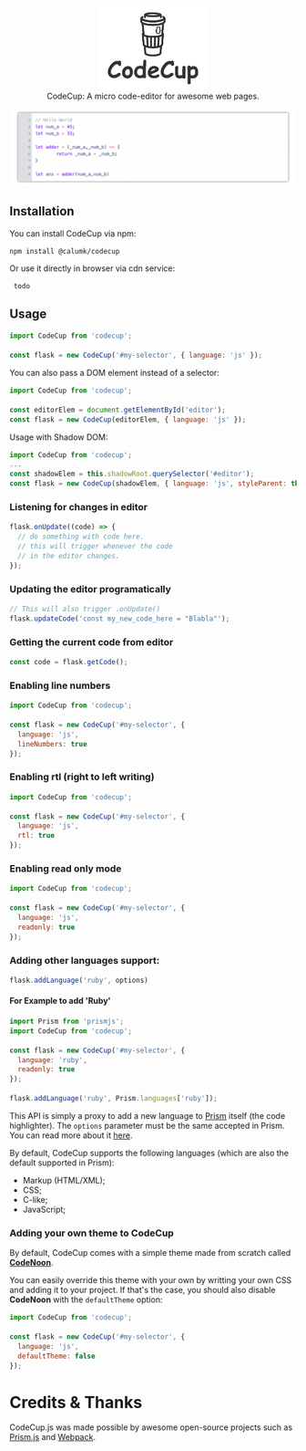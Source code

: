 
<p align="center">
  <img src="assets/logo.png" width="190"><br>
    CodeCup: A micro code-editor for awesome web pages.
</p>

<p align="center">
  <img src="assets/code.png" width="739">
</p>

## Installation

You can install CodeCup via npm:

```
npm install @calumk/codecup
```

Or use it directly in browser via cdn service:

```
 todo
```

## Usage

```js
import CodeCup from 'codecup';

const flask = new CodeCup('#my-selector', { language: 'js' });
```
You can also pass a DOM element instead of a selector:
```js
import CodeCup from 'codecup';

const editorElem = document.getElementById('editor');
const flask = new CodeCup(editorElem, { language: 'js' });
```
Usage with Shadow DOM:
```js
import CodeCup from 'codecup';
...
const shadowElem = this.shadowRoot.querySelector('#editor');
const flask = new CodeCup(shadowElem, { language: 'js', styleParent: this.shadowRoot });
```
### Listening for changes in editor

```js
flask.onUpdate((code) => {
  // do something with code here.
  // this will trigger whenever the code
  // in the editor changes.
});
```

### Updating the editor programatically

```js
// This will also trigger .onUpdate()
flask.updateCode('const my_new_code_here = "Blabla"');
```

### Getting the current code from editor

```js
const code = flask.getCode();
```

### Enabling line numbers

```js
import CodeCup from 'codecup';

const flask = new CodeCup('#my-selector', {
  language: 'js',
  lineNumbers: true
});
```

### Enabling rtl (right to left writing)

```js
import CodeCup from 'codecup';

const flask = new CodeCup('#my-selector', {
  language: 'js',
  rtl: true
});
```

### Enabling read only mode

```js
import CodeCup from 'codecup';

const flask = new CodeCup('#my-selector', {
  language: 'js',
  readonly: true
});
```

### Adding other languages support:

```js
flask.addLanguage('ruby', options)
```

#### For Example to add 'Ruby'

```js
import Prism from 'prismjs';
import CodeCup from 'codecup';

const flask = new CodeCup('#my-selector', {
  language: 'ruby',
  readonly: true
});

flask.addLanguage('ruby', Prism.languages['ruby']);
```

This API is simply a proxy to add a new language to [Prism](http://prismjs.com/) itself (the code highlighter). The `options` parameter must be the same accepted in Prism. You can read more about it [here](http://prismjs.com/extending.html#language-definitions).

By default, CodeCup supports the following languages (which are also the default supported in Prism):

- Markup (HTML/XML);
- CSS;
- C-like;
- JavaScript;

### Adding your own theme to CodeCup

By default, CodeCup comes with a simple theme made from scratch called **[CodeNoon](https://github.com/kazzkiq/CodeCup.js/blob/master/src/styles/theme-default.js)**.

You can easily override this theme with your own by writting your own CSS and adding it to your project. If that's the case, you should also disable **CodeNoon** with the `defaultTheme` option:

```js
import CodeCup from 'codecup';

const flask = new CodeCup('#my-selector', {
  language: 'js',
  defaultTheme: false
});
```

# Credits & Thanks

CodeCup.js was made possible by awesome open-source projects such as [Prism.js](https://github.com/PrismJS/prism) and [Webpack](https://github.com/webpack).
